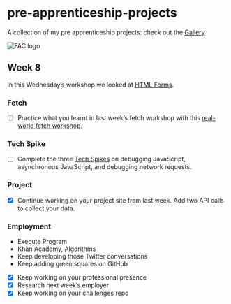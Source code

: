 # pre-apprenticeship-projects

A collection of my pre apprenticeship projects:
check out the [Gallery](https://danilo-cupido.github.io/pre-apprenticeship-projects/)

![FAC logo](https://camo.githubusercontent.com/5fa5f3810c2b748dbffa1e2271d3e86fe328fb9603785ac86e706c1316c11cc4/68747470733a2f2f7062732e7477696d672e636f6d2f70726f66696c655f62616e6e6572732f3937313834363531362f313534343230353832332f3135303078353030)

## Week 8

In this Wednesday’s workshop we looked at [HTML Forms](https://learn.foundersandcoders.com/workshops/html-forms/).

### Fetch

- [ ] Practice what you learnt in last week’s fetch workshop with this [real-world fetch workshop](https://learn.foundersandcoders.com/course/syllabus/pre-app-8/schedule/).

### Tech Spike

- [ ] Complete the three [Tech Spikes](https://learn.foundersandcoders.com/course/syllabus/pre-app-8/spikes/) on debugging JavaScript, asynchronous JavaScript, and debugging network requests.

### Project

- [x] Continue working on your project site from last week. Add two API calls to collect your data.

### Employment

- Execute Program
- Khan Academy, Algorithms
- Keep developing those Twitter conversations
- Keep adding green squares on GitHub

* [x] Keep working on your professional presence
* [x] Research next week’s employer
* [x] Keep working on your challenges repo
